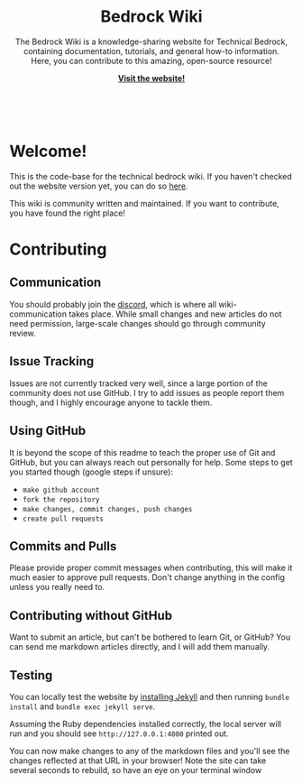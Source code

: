 <p align="center">
    <h1 align="center">Bedrock Wiki</h1>
    <p align="center">The Bedrock Wiki is a knowledge-sharing website for Technical Bedrock, containing documentation, tutorials, and general how-to information.<br>Here, you can contribute to this amazing, open-source resource!</p>
    <p align="center"><strong><a href="https://wiki.bedrock.dev/">Visit the website!</a></strong></p>
    <br><br><br>
</p>

# Welcome!

This is the code-base for the technical bedrock wiki. If you haven't checked out the website version yet, you can do so [here](https://wiki.bedrock.dev/).

This wiki is community written and maintained. If you want to contribute, you have found the right place!

# Contributing

## Communication

You should probably join the [discord](https://discord.gg/XjV87YN), which is where all wiki-communication takes place. While small changes and new articles do not need permission, large-scale changes should go through community review.

## Issue Tracking

Issues are not currently tracked very well, since a large portion of the community does not use GitHub. I try to add issues as people report them though, and I highly encourage anyone to tackle them.

## Using GitHub

It is beyond the scope of this readme to teach the proper use of Git and GitHub, but you can always reach out personally for help. Some steps to get you started though (google steps if unsure):
 - `make github account`
 - `fork the repository`
 - `make changes, commit changes, push changes`
 - `create pull requests`

## Commits and Pulls

Please provide proper commit messages when contributing, this will make it much easier to approve pull requests. Don't change anything in the config unless you really need to.

## Contributing without GitHub

Want to submit an article, but can't be bothered to learn Git, or GitHub? You can send me markdown articles directly, and I will add them manually.

## Testing
You can locally test the website by [installing Jekyll](https://jekyllrb.com/docs/installation/#guides) and then running  `bundle install` and `bundle exec jekyll serve`.

Assuming the Ruby dependencies installed correctly, the local server will run and you should see `http://127.0.0.1:4000`
printed out.

You can now make changes to any of the markdown files and you'll see the changes reflected at that URL in your browser! Note the site can take several seconds to rebuild, so have an eye on your terminal window
